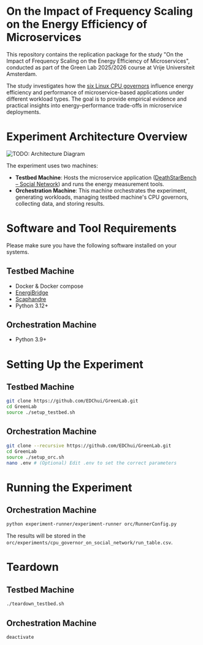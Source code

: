 # On the Impact of Frequency Scaling on the Energy Efficiency of Microservices

This repository contains the replication package for the study "On the Impact of Frequency Scaling on the Energy Efficiency of Microservices", conducted as part of the Green Lab 2025/2026 course at Vrije Universiteit Amsterdam.

The study investigates how the [six Linux CPU governors](https://www.kernel.org/doc/Documentation/cpu-freq/governors.txt) influence energy efficiency and performance of microservice-based applications under different workload types. The goal is to provide empirical evidence and practical insights into energy–performance trade-offs in microservice deployments.

# Experiment Architecture Overview

![TODO: Architecture Diagram](architecture_diagram.png)

The experiment uses two machines:

- **Testbed Machine**: Hosts the microservice application ([DeathStarBench – Social Network](https://github.com/delimitrou/DeathStarBench/tree/master/socialNetwork)) and runs the energy measurement tools.
- **Orchestration Machine**: This machine orchestrates the experiment, generating workloads, managing testbed machine's CPU governors, collecting data, and storing results.

# Software and Tool Requirements

Please make sure you have the following software installed on your systems.

## Testbed Machine

- Docker & Docker compose
- [EnergiBridge](https://github.com/tdurieux/EnergiBridge)
- [Scaphandre](https://github.com/hubblo-org/scaphandre)
- Python 3.12+

## Orchestration Machine

- Python 3.9+

# Setting Up the Experiment

## Testbed Machine

```sh
git clone https://github.com/EDChui/GreenLab.git
cd GreenLab
source ./setup_testbed.sh
```

## Orchestration Machine

```sh
git clone --recursive https://github.com/EDChui/GreenLab.git
cd GreenLab
source ./setup_orc.sh
nano .env # (Optional) Edit .env to set the correct parameters
```

# Running the Experiment

## Orchestration Machine

```sh
python experiment-runner/experiment-runner orc/RunnerConfig.py
```

The results will be stored in the `orc/experiments/cpu_governor_on_social_network/run_table.csv`.

# Teardown

## Testbed Machine

```sh
./teardown_testbed.sh
```

## Orchestration Machine

```sh
deactivate
```
